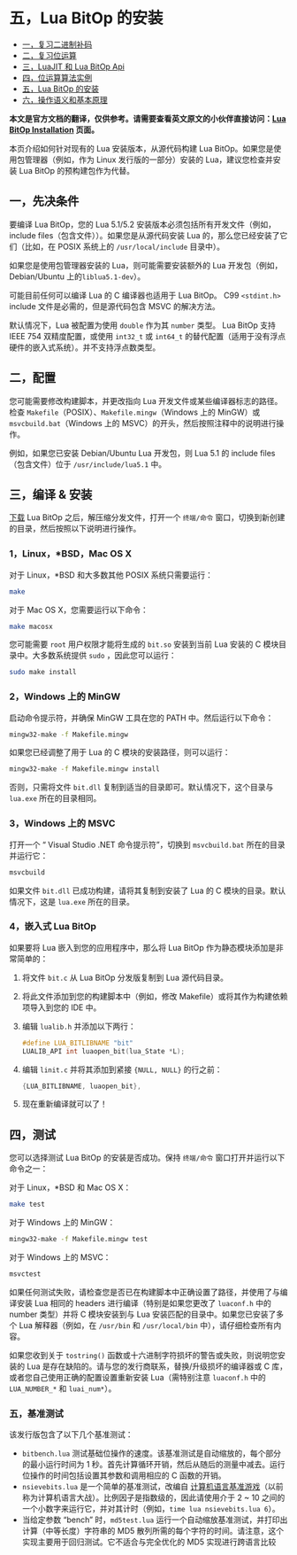 # 五，Lua BitOp 的安装

- [一，复习二进制补码](./bit_two's_complement.md)
- [二，复习位运算](./bit_operations_review.md)
- [三，LuaJIT 和 Lua BitOp Api](./bit_LuaJIT_BitOp_Api.md)
- [四，位运算算法实例](./bit_bitwise_operation_example.md)
- [五，Lua BitOp 的安装](./bit_bitop_installation.md)
- [六，操作语义和基本原理](./bit_bitop_semantics.md)

**本文是官方文档的翻译，仅供参考。请需要查看英文原文的小伙伴直接访问：[Lua BitOp Installation](http://bitop.luajit.org/install.html) 页面。**

本页介绍如何针对现有的 Lua 安装版本，从源代码构建 Lua BitOp。如果您是使用包管理器（例如，作为 Linux 发行版的一部分）安装的 Lua，建议您检查并安装 Lua BitOp 的预构建包作为代替。

## 一，先决条件

要编译 Lua BitOp，您的 Lua 5.1/5.2 安装版本必须包括所有开发文件（例如，include files（包含文件））。如果您是从源代码安装 Lua 的，那么您已经安装了它们（比如，在 POSIX 系统上的 `/usr/local/include` 目录中）。

如果您是使用包管理器安装的 Lua，则可能需要安装额外的 Lua 开发包（例如，Debian/Ubuntu 上的`liblua5.1-dev`）。

可能目前任何可以编译 Lua 的 C 编译器也适用于 Lua BitOp。 C99 `<stdint.h>` include 文件是必需的，但是源代码包含 MSVC 的解决方法。

默认情况下，Lua 被配置为使用 `double` 作为其 `number` 类型。 Lua BitOp 支持 IEEE 754 双精度配置，或使用 `int32_t` 或 `int64_t` 的替代配置（适用于没有浮点硬件的嵌入式系统）。并不支持浮点数类型。

## 二，配置

您可能需要修改构建脚本，并更改指向 Lua 开发文件或某些编译器标志的路径。检查 `Makefile`（POSIX）、`Makefile.mingw`（Windows 上的 MinGW）或 `msvcbuild.bat`（Windows 上的 MSVC）的开头，然后按照注释中的说明进行操作。

例如，如果您已安装 Debian/Ubuntu Lua 开发包，则 Lua 5.1 的 include files（包含文件）位于 `/usr/include/lua5.1` 中。

## 三，编译 & 安装

[下载](http://bitop.luajit.org/download.html) Lua BitOp 之后，解压缩分发文件，打开一个 `终端/命令` 窗口，切换到新创建的目录，然后按照以下说明进行操作。

### 1，Linux，\*BSD，Mac OS X

对于 Linux，\*BSD 和大多数其他 POSIX 系统只需要运行：

```bash
make
```

对于 Mac OS X，您需要运行以下命令：

```bash
make macosx
```

您可能需要 `root` 用户权限才能将生成的 `bit.so` 安装到当前 Lua 安装的 C 模块目录中。大多数系统提供 `sudo` ，因此您可以运行：

```bash
sudo make install
```

### 2，Windows 上的 MinGW

启动命令提示符，并确保 MinGW 工具在您的 PATH 中。然后运行以下命令：

```bash
mingw32-make -f Makefile.mingw
```

如果您已经调整了用于 Lua 的 C 模块的安装路径，则可以运行：

```bash
mingw32-make -f Makefile.mingw install
```

否则，只需将文件 `bit.dll` 复制到适当的目录即可。默认情况下，这个目录与 `lua.exe` 所在的目录相同。

### 3，Windows 上的 MSVC

打开一个 “ Visual Studio .NET 命令提示符”，切换到 `msvcbuild.bat` 所在的目录并运行它：

```bash
msvcbuild
```

如果文件 `bit.dll` 已成功构建，请将其复制到安装了 Lua 的 C 模块的目录。默认情况下，这是 `lua.exe` 所在的目录。

### 4，嵌入式 Lua BitOp

如果要将 Lua 嵌入到您的应用程序中，那么将 Lua BitOp 作为静态模块添加是非常简单的：

1. 将文件 `bit.c` 从 Lua BitOp 分发版复制到 Lua 源代码目录。

2. 将此文件添加到您的构建脚本中（例如，修改 Makefile）或将其作为构建依赖项导入到您的 IDE 中。

3. 编辑 `lualib.h` 并添加以下两行：

   ```c
   #define LUA_BITLIBNAME "bit"
   LUALIB_API int luaopen_bit(lua_State *L);
   ```

4. 编辑 `linit.c` 并将其添加到紧接 `{NULL, NULL}` 的行之前：

   ```c
   {LUA_BITLIBNAME, luaopen_bit},
   ```

5. 现在重新编译就可以了！

## 四，测试

您可以选择测试 Lua BitOp 的安装是否成功。保持 `终端/命令` 窗口打开并运行以下命令之一：

对于 Linux，\*BSD 和 Mac OS X：

```bash
make test
```

对于 Windows 上的 MinGW：

```bash
mingw32-make -f Makefile.mingw test
```

对于 Windows 上的 MSVC：

```bash
msvctest
```

如果任何测试失败，请检查您是否已在构建脚本中正确设置了路径，并使用了与编译安装 Lua 相同的 headers 进行编译（特别是如果您更改了 `luaconf.h` 中的 number 类型）并将 C 模块安装到与 Lua 安装匹配的目录中。如果您已安装了多个 Lua 解释器（例如，在 `/usr/bin` 和 `/usr/local/bin` 中），请仔细检查所有内容。

如果您收到关于 `tostring()` 函数或十六进制字符损坏的警告或失败，则说明您安装的 Lua 是存在缺陷的。请与您的发行商联系，替换/升级损坏的编译器或 C 库，或者您自己使用正确的配置设置重新安装 Lua（需特别注意 `luaconf.h` 中的 `LUA_NUMBER_*` 和 `luai_num*`）。

### 五，基准测试

该发行版包含了以下几个基准测试：

- `bitbench.lua` 测试基础位操作的速度。该基准测试是自动缩放的，每个部分的最小运行时间为 1 秒。首先计算循环开销，然后从随后的测量中减去。运行位操作的时间包括设置其参数和调用相应的 C 函数的开销。
- `nsievebits.lua` 是一个简单的基准测试，改编自 [计算机语言基准游戏](http://shootout.alioth.debian.org/)（以前称为计算机语言大战）。比例因子是指数级的，因此请使用介于 2 ~ 10 之间的一个小数字来运行它，并对其计时（例如，`time lua nsievebits.lua 6`）。
- 当给定参数 “bench” 时，`md5test.lua` 运行一个自动缩放基准测试，并打印出计算（中等长度）字符串的 MD5 散列所需的每个字符的时间。请注意，这个实现主要用于回归测试。它不适合与完全优化的 MD5 实现进行跨语言比较
